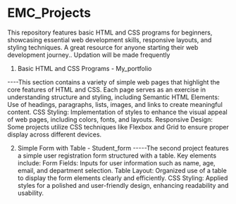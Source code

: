 # EMC_Projects
This repository features basic HTML and CSS programs for beginners, showcasing essential web development skills, responsive layouts, and styling techniques. A great resource for anyone starting their web development journey.. Updation will be made frequently

1. Basic HTML and CSS Programs - My_portfolio

----This section contains a variety of simple web pages that highlight the core features of HTML and CSS. Each page serves as an exercise in understanding structure and styling, 
including
Semantic HTML Elements: Use of headings, paragraphs, lists, images, and links to create meaningful content.
CSS Styling: Implementation of styles to enhance the visual appeal of web pages, including colors, fonts, and layouts.
Responsive Design: Some projects utilize CSS techniques like Flexbox and Grid to ensure proper display across different devices.

2. Simple Form with Table - Student_form
-----The second project features a simple user registration form structured with a table.
   Key elements include:
Form Fields: Inputs for user information such as name, age, email, and department selection.
Table Layout: Organized use of a table to display the form elements clearly and efficiently.
CSS Styling: Applied styles for a polished and user-friendly design, enhancing readability and usability.
